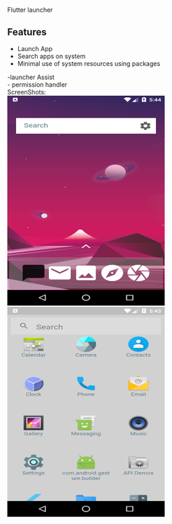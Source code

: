 #
Flutter launcher 


## Features

* Launch App
* Search apps on system
* Minimal use of system resources
using packages
<div>-launcher Assist
  </div>
  <div>
- permission handler</div>



<div>ScreenShots:</div>
<div>
<img src="/screenshots/screenshot.png" height=480 width=360>
<img src="/screenshots/screenshot2.png" height=480 width=360 >
</div>
